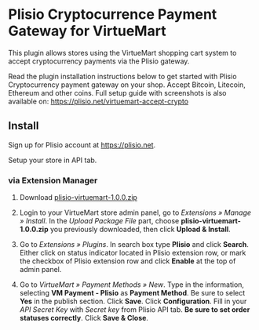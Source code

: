 Plisio Cryptocurrence Payment Gateway for VirtueMart
=====================================================

This plugin allows stores using the VirtueMart shopping cart system to accept cryptocurrency payments via the Plisio gateway.

Read the plugin installation instructions below to get started with Plisio Cryptocurrency payment gateway on your shop.
Accept Bitcoin, Litecoin, Ethereum and other coins.
Full setup guide with screenshots is also available on: <https://plisio.net/virtuemart-accept-crypto>


## Install

Sign up for Plisio account at <https://plisio.net>.

Setup your store in API tab.

### via Extension Manager

1. Download [plisio-virtuemart-1.0.0.zip](https://plisio.net/download/plugins/plisio-virtuemart-1.0.0.zip)

2. Login to your VirtueMart store admin panel, go to *Extensions » Manage » Install*. In the *Upload Package File* part, choose **plisio-virtuemart-1.0.0.zip** you previously downloaded, then click **Upload & Install**.

3. Go to *Extensions » Plugins*. In search box type **Plisio** and click **Search**. Either click on status indicator located in Plisio extension row, or mark the checkbox of Plisio extension row and click **Enable** at the top of admin panel.

4. Go to *VirtueMart » Payment Methods » New*. Type in the information, selecting **VM Payment - Plisio** as **Payment Method**. Be sure to select **Yes** in the publish section. Click **Save**. Click **Configuration**. Fill in your *API Secret Key* with *Secret key* from Plisio API tab.  **Be sure to set order statuses correctly**. Click **Save & Close**.
